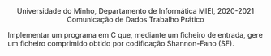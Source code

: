 <div align="center">
Universidade do Minho, Departamento de Informática
MIEI, 2020-2021
Comunicação de Dados
Trabalho Prático
</div>

Implementar um programa em C que, mediante um ficheiro de entrada, gere um ficheiro comprimido obtido por codificação Shannon-Fano (SF).
